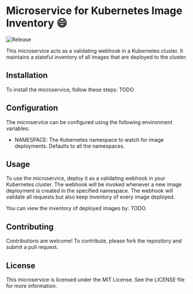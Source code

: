 # Microservice for Kubernetes Image Inventory :smile:

![Release](https://github.com/ImperialOps/airgap-webhook/workflows/release/badge.svg?branch=main)

This microservice acts as a validating webhook in a Kubernetes cluster. It maintains a stateful inventory of all images that are deployed to the cluster.

## Installation

To install the microservice, follow these steps:
TODO

## Configuration

The microservice can be configured using the following environment variables:

- NAMESPACE: The Kubernetes namespace to watch for image deployments. Defaults to all the namespaces.

## Usage

To use the microservice, deploy it as a validating webhook in your Kubernetes cluster. The webhook will be invoked whenever a new image deployment is created in the specified namespace. The webhook will validate all requests but also keep inventory of every image deployed.

You can view the inventory of deployed images by: TODO.

## Contributing

Contributions are welcome! To contribute, please fork the repository and submit a pull request.

## License

This microservice is licensed under the MIT License. See the LICENSE file for more information.
